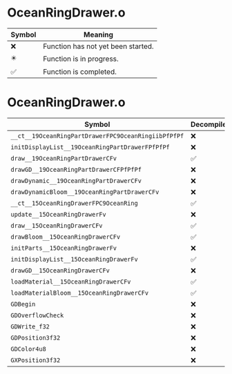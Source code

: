 # OceanRingDrawer.o
| Symbol | Meaning 
| ------------- | ------------- 
| :x: | Function has not yet been started. 
| :eight_pointed_black_star: | Function is in progress. 
| :white_check_mark: | Function is completed. 


# OceanRingDrawer.o
| Symbol | Decompiled? |
| ------------- | ------------- |
| `__ct__19OceanRingPartDrawerFPC9OceanRingiibPfPfPf` | :x: |
| `initDisplayList__19OceanRingPartDrawerFPfPfPf` | :x: |
| `draw__19OceanRingPartDrawerCFv` | :white_check_mark: |
| `drawGD__19OceanRingPartDrawerCFPfPfPf` | :x: |
| `drawDynamic__19OceanRingPartDrawerCFv` | :x: |
| `drawDynamicBloom__19OceanRingPartDrawerCFv` | :x: |
| `__ct__15OceanRingDrawerFPC9OceanRing` | :white_check_mark: |
| `update__15OceanRingDrawerFv` | :x: |
| `draw__15OceanRingDrawerCFv` | :white_check_mark: |
| `drawBloom__15OceanRingDrawerCFv` | :white_check_mark: |
| `initParts__15OceanRingDrawerFv` | :x: |
| `initDisplayList__15OceanRingDrawerFv` | :white_check_mark: |
| `drawGD__15OceanRingDrawerCFv` | :x: |
| `loadMaterial__15OceanRingDrawerCFv` | :white_check_mark: |
| `loadMaterialBloom__15OceanRingDrawerCFv` | :white_check_mark: |
| `GDBegin` | :x: |
| `GDOverflowCheck` | :x: |
| `GDWrite_f32` | :x: |
| `GDPosition3f32` | :x: |
| `GDColor4u8` | :x: |
| `GXPosition3f32` | :x: |
